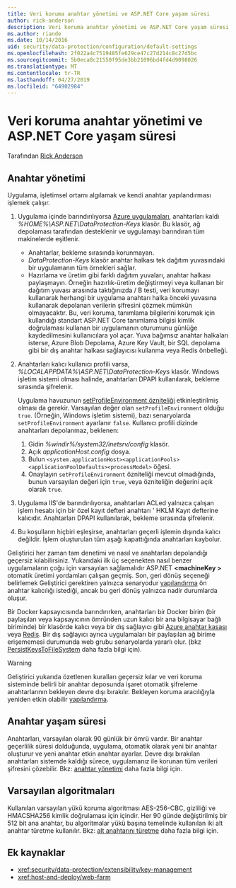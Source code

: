 ```yaml
---
title: Veri koruma anahtar yönetimi ve ASP.NET Core yaşam süresi
author: rick-anderson
description: Veri koruma anahtar yönetimi ve ASP.NET Core yaşam süresi hakkında bilgi edinin.
ms.author: riande
ms.date: 10/14/2016
uid: security/data-protection/configuration/default-settings
ms.openlocfilehash: 2f022a4c7519485fe629ce47c27d214c8c27d5bc
ms.sourcegitcommit: 5b0eca8c21550f95de3bb21096bd4fd4d9098026
ms.translationtype: MT
ms.contentlocale: tr-TR
ms.lasthandoff: 04/27/2019
ms.locfileid: "64902984"
---
```

# <a name="data-protection-key-management-and-lifetime-in-aspnet-core"></a>Veri koruma anahtar yönetimi ve ASP.NET Core yaşam süresi

Tarafından [Rick Anderson](https://twitter.com/RickAndMSFT)

## <a name="key-management"></a>Anahtar yönetimi

Uygulama, işletimsel ortamı algılamak ve kendi anahtar yapılandırması işlemek çalışır.

1. Uygulama içinde barındırılıyorsa [Azure uygulamaları](https://azure.microsoft.com/services/app-service/), anahtarları kaldı *%HOME%\ASP.NET\DataProtection-Keys* klasör. Bu klasör, ağ depolaması tarafından desteklenir ve uygulamayı barındıran tüm makinelerde eşitlenir.
   * Anahtarlar, bekleme sırasında korunmayan.
   * *DataProtection-Keys* klasör anahtar halkası tek dağıtım yuvasındaki bir uygulamanın tüm örnekleri sağlar.
   * Hazırlama ve üretim gibi farklı dağıtım yuvaları, anahtar halkası paylaşmayın. Örneğin hazırlık-üretim değiştirmeyi veya kullanan bir dağıtım yuvası arasında taktığınızda / B testi, veri korumayı kullanarak herhangi bir uygulama anahtarı halka önceki yuvasına kullanarak depolanan verilerin şifresini çözmek mümkün olmayacaktır. Bu, veri koruma, tanımlama bilgilerini korumak için kullandığı standart ASP.NET Core tanımlama bilgisi kimlik doğrulaması kullanan bir uygulamanın oturumunu günlüğe kaydedilmesini kullanıcılara yol açar. Yuva bağımsız anahtar halkaları isterse, Azure Blob Depolama, Azure Key Vault, bir SQL depolama gibi bir dış anahtar halkası sağlayıcısı kullanma veya Redis önbelleği.

1. Anahtarları kalıcı kullanıcı profili varsa, *%LOCALAPPDATA%\ASP.NET\DataProtection-Keys* klasör. Windows işletim sistemi olması halinde, anahtarları DPAPI kullanılarak, bekleme sırasında şifrelenir.

   Uygulama havuzunun [setProfileEnvironment özniteliği](/iis/configuration/system.applicationhost/applicationpools/add/processmodel#configuration) etkinleştirilmiş olması da gerekir. Varsayılan değer olan `setProfileEnvironment` olduğu `true`. (Örneğin, Windows işletim sistemi), bazı senaryolarda `setProfileEnvironment` ayarlanır `false`. Kullanıcı profili dizinde anahtarları depolanmaz, beklenen:

   1. Gidin *%windir%/system32/inetsrv/config* klasör.
   1. Açık *applicationHost.config* dosya.
   1. Bulun `<system.applicationHost><applicationPools><applicationPoolDefaults><processModel>` öğesi.
   1. Onaylayın `setProfileEnvironment` özniteliği mevcut olmadığında, bunun varsayılan değeri için `true`, veya özniteliğin değerini açık olarak `true`.

1. Uygulama IIS'de barındırılıyorsa, anahtarları ACLed yalnızca çalışan işlem hesabı için bir özel kayıt defteri anahtarı ' HKLM Kayıt defterine kalıcıdır. Anahtarları DPAPI kullanılarak, bekleme sırasında şifrelenir.

1. Bu koşulların hiçbiri eşleşirse, anahtarları geçerli işlemin dışında kalıcı değildir. İşlem oluşturulan tüm aşağı kapattığında anahtarları kaybolur.

Geliştirici her zaman tam denetimi ve nasıl ve anahtarları depolandığı geçersiz kılabilirsiniz. Yukarıdaki ilk üç seçenekten nasıl benzer uygulamaların çoğu için varsayılan sağlamalıdır ASP.NET  **\<machineKey >** otomatik üretimi yordamları çalışan geçmiş. Son, geri dönüş seçeneği belirlemek Geliştirici gerektiren yalnızca senaryodur [yapılandırma](xref:security/data-protection/configuration/overview) ön anahtar kalıcılığı istediği, ancak bu geri dönüş yalnızca nadir durumlarda oluşur.

Bir Docker kapsayıcısında barındırırken, anahtarları bir Docker birim (bir paylaşılan veya kapsayıcının ömründen uzun kalıcı bir ana bilgisayar bağlı biriminde) bir klasörde kalıcı veya bir dış sağlayıcı gibi [Azure anahtar kasası](https://azure.microsoft.com/services/key-vault/) veya [Redis](https://redis.io/). Bir dış sağlayıcı ayrıca uygulamaları bir paylaşılan ağ birime erişememesi durumunda web grubu senaryolarda yararlı olur. (bkz [PersistKeysToFileSystem](xref:security/data-protection/configuration/overview#persistkeystofilesystem) daha fazla bilgi için).

> [!WARNING]
> Geliştirici yukarıda özetlenen kuralları geçersiz kılar ve veri koruma sisteminde belirli bir anahtar deposunda işaret otomatik şifreleme anahtarlarının bekleyen devre dışı bırakılır. Bekleyen koruma aracılığıyla yeniden etkin olabilir [yapılandırma](xref:security/data-protection/configuration/overview).

## <a name="key-lifetime"></a>Anahtar yaşam süresi

Anahtarları, varsayılan olarak 90 günlük bir ömrü vardır. Bir anahtar geçerlilik süresi dolduğunda, uygulama, otomatik olarak yeni bir anahtar oluşturur ve yeni anahtar etkin anahtar ayarlar. Devre dışı bırakılan anahtarları sistemde kaldığı sürece, uygulamanız ile korunan tüm verileri şifresini çözebilir. Bkz: [anahtar yönetimi](xref:security/data-protection/implementation/key-management#key-expiration-and-rolling) daha fazla bilgi için.

## <a name="default-algorithms"></a>Varsayılan algoritmaları

Kullanılan varsayılan yükü koruma algoritması AES-256-CBC, gizliliği ve HMACSHA256 kimlik doğrulaması için içindir. Her 90 günde değiştirilmiş bir 512 bit ana anahtar, bu algoritmalar yükü başına temelinde kullanılan iki alt anahtar türetme kullanılır. Bkz: [alt anahtarını türetme](xref:security/data-protection/implementation/subkeyderivation#additional-authenticated-data-and-subkey-derivation) daha fazla bilgi için.

## <a name="additional-resources"></a>Ek kaynaklar

* <xref:security/data-protection/extensibility/key-management>
* <xref:host-and-deploy/web-farm>
